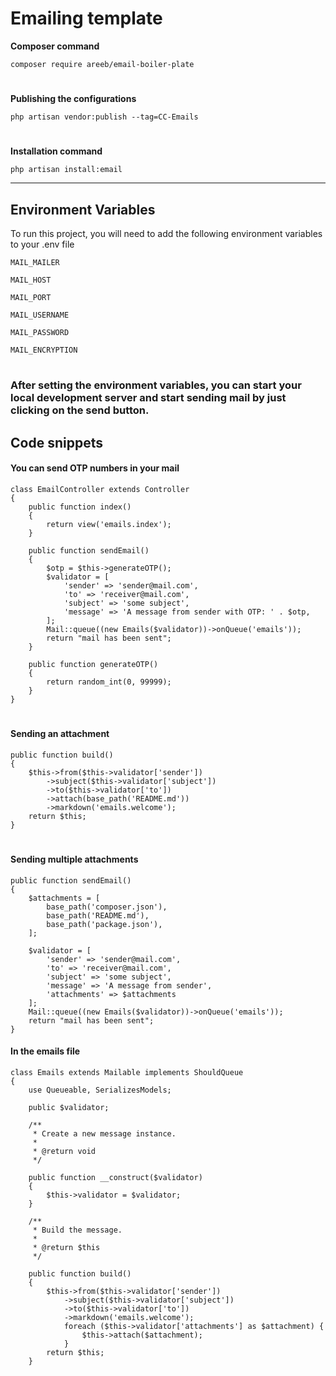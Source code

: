 # Emailing template

**Composer command** 

```
composer require areeb/email-boiler-plate
```


#

**Publishing the configurations**

```
php artisan vendor:publish --tag=CC-Emails
```

#

**Installation command**

```
php artisan install:email
```
---

## Environment Variables

To run this project, you will need to add the following environment variables to your .env file

`MAIL_MAILER`

`MAIL_HOST`

`MAIL_PORT`

`MAIL_USERNAME`

`MAIL_PASSWORD`

`MAIL_ENCRYPTION`

#

### After setting the environment variables, you can start your local development server and start sending mail by just clicking on the send button.

## Code snippets

#### You can send OTP numbers in your mail
```
class EmailController extends Controller
{
    public function index()
    {
        return view('emails.index');
    }

    public function sendEmail()
    {
        $otp = $this->generateOTP();
        $validator = [
            'sender' => 'sender@mail.com',
            'to' => 'receiver@mail.com',
            'subject' => 'some subject',
            'message' => 'A message from sender with OTP: ' . $otp,
        ];
        Mail::queue((new Emails($validator))->onQueue('emails'));
        return "mail has been sent";
    }

    public function generateOTP()
    {
        return random_int(0, 99999);
    }
}
```

#
#### Sending an attachment

```
public function build()
{
    $this->from($this->validator['sender'])
        ->subject($this->validator['subject'])
        ->to($this->validator['to'])
        ->attach(base_path('README.md'))
        ->markdown('emails.welcome');
    return $this;
}
```
#
#### Sending multiple attachments

```
public function sendEmail()
{
    $attachments = [
        base_path('composer.json'),
        base_path('README.md'),
        base_path('package.json'),
    ];

    $validator = [
        'sender' => 'sender@mail.com',
        'to' => 'receiver@mail.com',
        'subject' => 'some subject',
        'message' => 'A message from sender',
        'attachments' => $attachments
    ];
    Mail::queue((new Emails($validator))->onQueue('emails'));
    return "mail has been sent";
}
```

#### In the emails file

```
class Emails extends Mailable implements ShouldQueue
{
    use Queueable, SerializesModels;

    public $validator;

    /**
     * Create a new message instance.
     *
     * @return void
     */

    public function __construct($validator)
    {
        $this->validator = $validator;
    }

    /**
     * Build the message.
     *
     * @return $this
     */

    public function build()
    {
        $this->from($this->validator['sender'])
            ->subject($this->validator['subject'])
            ->to($this->validator['to'])
            ->markdown('emails.welcome');
            foreach ($this->validator['attachments'] as $attachment) {
                $this->attach($attachment);
            }
        return $this;
    }
```





